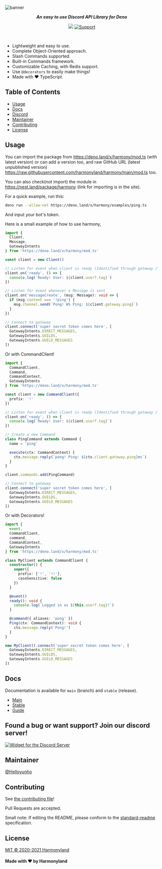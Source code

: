 ![banner](https://cdn.discordapp.com/attachments/783319033730564098/783399012547035176/HarmonyBanner.png)

<p align=center><i><b>An easy to use Discord API Library for Deno</b></i></p>
<p align=center>
<img src="https://img.shields.io/badge/standard--readme-OK-green.svg?style=for-the-badge"/>
<a href=https://discord.gg/WVN2JF2FRv>
  <img src="https://img.shields.io/discord/783319033205751809.svg?label=Discord&logo=Discord&colorB=7289da&style=for-the-badge" alt="Support">
 </a>
</p>
<br>

- Lightweight and easy to use.
- Complete Object-Oriented approach.
- Slash Commands supported.
- Built-in Commands framework.
- Customizable Caching, with Redis support.
- Use `@decorators` to easily make things!
- Made with ❤️ TypeScript.

## Table of Contents

- [Usage](#usage)
- [Docs](#docs)
- [Discord](#discord)
- [Maintainer](#maintainer)
- [Contributing](#contributing)
- [License](#license)

## Usage

You can import the package from https://deno.land/x/harmony/mod.ts (with latest version) or can add a version too, and raw GitHub URL (latest unpublished version) https://raw.githubusercontent.com/harmonyland/harmony/main/mod.ts too.

You can also check(not import) the module in https://nest.land/package/harmony (link for importing is in the site).

For a quick example, run this:

```bash
deno run --allow-net https://deno.land/x/harmony/examples/ping.ts
```

And input your bot's token.

Here is a small example of how to use harmony,

```ts
import {
  Client,
  Message,
  GatewayIntents
} from 'https://deno.land/x/harmony/mod.ts'

const client = new Client()

// Listen for event when client is ready (Identified through gateway / Resumed)
client.on('ready', () => {
  console.log(`Ready! User: ${client.user?.tag}`)
})

// Listen for event whenever a Message is sent
client.on('messageCreate', (msg: Message): void => {
  if (msg.content === '!ping') {
    msg.channel.send(`Pong! WS Ping: ${client.gateway.ping}`)
  }
})

// Connect to gateway
client.connect('super secret token comes here', [
  GatewayIntents.DIRECT_MESSAGES,
  GatewayIntents.GUILDS,
  GatewayIntents.GUILD_MESSAGES
])
```

Or with CommandClient!

```ts
import {
  CommandClient,
  Command,
  CommandContext,
  GatewayIntents
} from 'https://deno.land/x/harmony/mod.ts'

const client = new CommandClient({
  prefix: '!'
})

// Listen for event when client is ready (Identified through gateway / Resumed)
client.on('ready', () => {
  console.log(`Ready! User: ${client.user?.tag}`)
})

// Create a new Command
class PingCommand extends Command {
  name = 'ping'

  execute(ctx: CommandContext) {
    ctx.message.reply(`pong! Ping: ${ctx.client.gateway.ping}ms`)
  }
}

client.commands.add(PingCommand)

// Connect to gateway
client.connect('super secret token comes here', [
  GatewayIntents.DIRECT_MESSAGES,
  GatewayIntents.GUILDS,
  GatewayIntents.GUILD_MESSAGES
])
```

Or with Decorators!

```ts
import {
  event,
  CommandClient,
  command,
  CommandContext,
  GatewayIntents
} from 'https://deno.land/x/harmony/mod.ts'

class MyClient extends CommandClient {
  constructor() {
    super({
      prefix: ['!', '!!'],
      caseSensitive: false
    })
  }

  @event()
  ready(): void {
    console.log(`Logged in as ${this.user?.tag}!`)
  }

  @command({ aliases: 'pong' })
  Ping(ctx: CommandContext): void {
    ctx.message.reply('Pong!')
  }
}

new MyClient().connect('super secret token comes here', [
  GatewayIntents.DIRECT_MESSAGES,
  GatewayIntents.GUILDS,
  GatewayIntents.GUILD_MESSAGES
])
```

## Docs

Documentation is available for `main` (branch) and `stable` (release).

- [Main](https://doc.deno.land/https/raw.githubusercontent.com/harmonyland/harmony/main/mod.ts)
- [Stable](https://doc.deno.land/https/deno.land/x/harmony/mod.ts)
- [Guide](https://harmony.mod.land)

## Found a bug or want support? Join our discord server!

[![Widget for the Discord Server](https://discord.com/api/guilds/783319033205751809/widget.png?style=banner1)](https://discord.gg/harmonyland)

## Maintainer

[@Helloyunho](https://github.com/Helloyunho)

## Contributing

See [the contributing file](CONTRIBUTING.md)!

Pull Requests are accepted.

Small note: If editing the README, please conform to the [standard-readme](https://github.com/RichardLitt/standard-readme) specification.

## License

[MIT © 2020-2021 Harmonyland](LICENSE)

#### Made with ❤ by Harmonyland
